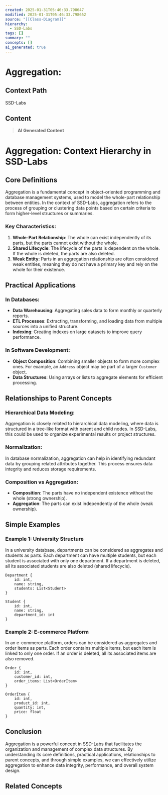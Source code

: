 ```yaml
---
created: 2025-01-31T05:46:33.798647
modified: 2025-01-31T05:46:33.798652
source: "[[Class-Diagram]]"
hierarchy:
  - SSD-Labs
tags: []
summary: ""
concepts: []
ai_generated: true
---
```


# Aggregation:

## Context Path
SSD-Labs

## Content
> **AI Generated Content**
 # Aggregation: Context Hierarchy in SSD-Labs

## Core Definitions

Aggregation is a fundamental concept in object-oriented programming and database management systems, used to model the whole-part relationship between entities. In the context of SSD-Labs, aggregation refers to the process of grouping or clustering data points based on certain criteria to form higher-level structures or summaries.

### Key Characteristics:
1. **Whole-Part Relationship**: The whole can exist independently of its parts, but the parts cannot exist without the whole.
2. **Shared Lifecycle**: The lifecycle of the parts is dependent on the whole. If the whole is deleted, the parts are also deleted.
3. **Weak Entity**: Parts in an aggregation relationship are often considered weak entities, meaning they do not have a primary key and rely on the whole for their existence.

## Practical Applications

### In Databases:
- **Data Warehousing**: Aggregating sales data to form monthly or quarterly reports.
- **ETL Processes**: Extracting, transforming, and loading data from multiple sources into a unified structure.
- **Indexing**: Creating indexes on large datasets to improve query performance.

### In Software Development:
- **Object Composition**: Combining smaller objects to form more complex ones. For example, an `Address` object may be part of a larger `Customer` object.
- **Data Structures**: Using arrays or lists to aggregate elements for efficient processing.

## Relationships to Parent Concepts

### Hierarchical Data Modeling:
Aggregation is closely related to hierarchical data modeling, where data is structured in a tree-like format with parent and child nodes. In SSD-Labs, this could be used to organize experimental results or project structures.

### Normalization:
In database normalization, aggregation can help in identifying redundant data by grouping related attributes together. This process ensures data integrity and reduces storage requirements.

### Composition vs Aggregation:
- **Composition**: The parts have no independent existence without the whole (strong ownership).
- **Aggregation**: The parts can exist independently of the whole (weak ownership).

## Simple Examples

### Example 1: University Structure
In a university database, departments can be considered as aggregates and students as parts. Each department can have multiple students, but each student is associated with only one department. If a department is deleted, all its associated students are also deleted (shared lifecycle).

```plaintext
Department {
    id: int,
    name: string,
    students: List<Student>
}

Student {
    id: int,
    name: string,
    department_id: int
}
```

### Example 2: E-commerce Platform
In an e-commerce platform, orders can be considered as aggregates and order items as parts. Each order contains multiple items, but each item is linked to only one order. If an order is deleted, all its associated items are also removed.

```plaintext
Order {
    id: int,
    customer_id: int,
    order_items: List<OrderItem>
}

OrderItem {
    id: int,
    product_id: int,
    quantity: int,
    price: float
}
```

## Conclusion

Aggregation is a powerful concept in SSD-Labs that facilitates the organization and management of complex data structures. By understanding its core definitions, practical applications, relationships to parent concepts, and through simple examples, we can effectively utilize aggregation to enhance data integrity, performance, and overall system design.

## Related Concepts
